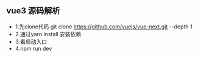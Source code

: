 ## vue3 源码解析
- 1.先clone代码 git clone https://github.com/vuejs/vue-next.git --depth 1
- 2.通过yarn install 安装依赖
- 3.看启动入口
- 4.npm run dev